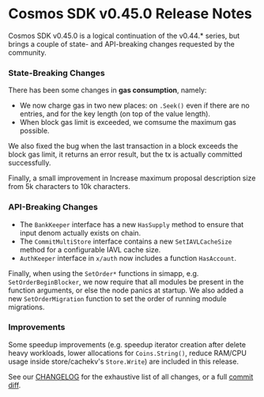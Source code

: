 # Cosmos SDK v0.45.0 Release Notes

Cosmos SDK v0.45.0 is a logical continuation of the v0.44.\* series, but brings a couple of state- and API-breaking changes requested by the community.

### State-Breaking Changes

There has been some changes in **gas consumption**, namely:

- We now charge gas in two new places: on `.Seek()` even if there are no entries, and for the key length (on top of the value length).
- When block gas limit is exceeded, we comsume the maximum gas possible.

We also fixed the bug when the last transaction in a block exceeds the block gas limit, it returns an error result, but the tx is actually committed successfully.

Finally, a small improvement in Increase maximum proposal description size from 5k characters to 10k characters.

### API-Breaking Changes

- The `BankKeeper` interface has a new `HasSupply` method to ensure that input denom actually exists on chain.
- The `CommitMultiStore` interface contains a new `SetIAVLCacheSize` method for a configurable IAVL cache size.
- `AuthKeeper` interface in `x/auth` now includes a function `HasAccount`.

Finally, when using the `SetOrder*` functions in simapp, e.g. `SetOrderBeginBlocker`, we now require that all modules be present in the function arguments, or else the node panics at startup. We also added a new `SetOrderMigration` function to set the order of running module migrations.

### Improvements

Some speedup improvements (e.g. speedup iterator creation after delete heavy workloads, lower allocations for `Coins.String()`, reduce RAM/CPU usage inside store/cachekv's `Store.Write`) are included in this release.

See our [CHANGELOG](./CHANGELOG.md) for the exhaustive list of all changes, or a full [commit diff](https://github.com/cosmos/cosmos-sdk/compare/v0.44.5...v0.45.0).
